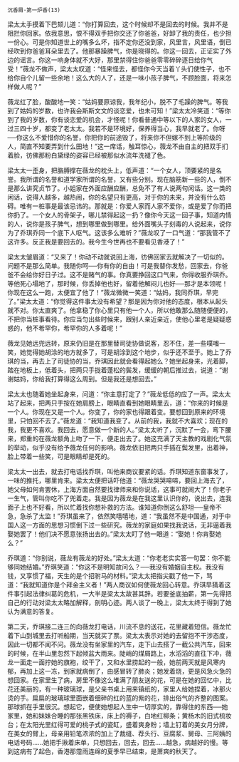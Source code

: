     沉香屑·第一炉香(13) 

   梁太太手摸着下巴颏儿道：“你打算回去，这个时候却不是回去的时候。我并不是阻拦你回家。依我意思，恨不得双手把你交还了你爸爸，好卸了我的责任，也少担一份心。可是你知道世上的嘴多么坏，指不定你还没到家，风里言，风里语，倒已经吹到你爸爸耳朵里去了。他那暴躁脾气，你是晓得的。你这一回去，正证实了外边的谣言。你这一响身体就不大好，那里禁得住你爸爸零零碎碎逐日给你气受！”薇龙不做声，梁太太叹道：“怪来怪去，都怪你今天当着丫头们使性子，也不给你自个儿留一些余地！这么大的人了，还是一味小孩子脾气，不顾脸面，将来怎样做人呢？”

   薇龙红了脸，酸酸地一笑：“姑妈要原谅我，我年纪小，脱不了毛躁的脾气。等我到了姑妈的岁数，也许我会斯斯文文的谈恋爱，也未可知！”梁太太冷笑道：“等你到了我的岁数，你有谈恋爱的机会，才怪呢！你看普通中等以下的人家的女人，一过三四十岁，都变了老太太。我若不是环境好，保养得当心，我早就老了。你呀──你这么不爱惜你的名誉，你把你的前途毁了，将来你不但嫁不到上等阶级的人，简直不知要弄到什么田地！”这一席话，触耳惊心，薇龙不由自主的把双手扪着脸，彷佛那粉白黛绿的姿容已经被那似水流年洗褪了色。

   梁太太一歪身，把胳膊撑在薇龙的枕头上，低声道：“一个女人，顶要紧的是名誉。我所谓的名誉和道学家所谓的名誉，又有些分别。现在脑筋新一些的人，倒不是那么讲究贞节了。小姐家在外面应酬应酬，总免不了有人说两句闲话。这一类的闲话，说得人越多，越热闹，你的名望只有更高，对于你的未来，并没有什么妨碍。唯有一桩事是最该忌讳的。那就是：你爱人家而人家不爱你，或是爱了你而把你扔了。一个女人的骨架子，哪儿禁得起这一扔？像你今天这一回子事，知道内情的人，说你是孩子脾气，想到哪里做到哪里。给外面嘴头子刻毒的人说起来，说你为了乔琪乔同一个底下人呕气。这该多么难听？”薇龙叹了一口气道：“那我管不了这许多。反正我是要回去的。我今生今世再也不要看见香港了！”

   梁太太皱眉道：“又来了！你动不动就说回上海，彷佛回家去就解决了一切似的。问题不是那么简单。我随你呵──你有你的自由！可是我替你发愁，回家去，你爸爸不会给你好日子过。这不是赌气的事。你真要挣回这口气来，你得收服乔琪乔。等他死心塌地了，那时候，你丢掉他也好，留着他解闷儿也好──那才是本领呢！你现在这么一跑，太便宜了他了！”薇龙微微一笑道：“姑妈，我同乔琪，早完了。”梁太太道：“你觉得这件事太没有希望？那是因为你对他的态度，根本从起头就不对。你太直爽了。他拿稳了你心里只有他一个人，所以他敢那么随随便便的，不把你当桩事看待。你应当匀出些时候来，跟别人亲近亲近，使他心里老是疑疑惑惑的，他不希罕你，希罕你的人多着呢！”

   薇龙见她远兜远转，原来仍旧是在那里替司徒协做说客，忍不住，差一些噗嗤一笑，她觉得她胡涂的地方就多了，可是胡涂到这个地步，似乎还不至于。她上了乔琪的当，再去上了司徒协的当，乔琪因此就会看得起她么？她坐起身来，光着脚，踏在地板上，低着头，把两只手拢着蓬松的鬓发，缓缓的朝后推过去，说道：“谢谢姑妈，你给我打算得这么周到。但是我还是想回去。”

   梁太太也随着她坐起身来，问道：“你主意打定了？”薇龙低低的应了一声。梁太太站了起来，把两只手按在她肩膀上，眼睛直看到她眼睛里去，道：“你来的时候是一个人。你现在又是一个人。你变了，你的家也得跟着变。要想回到原来的环境里，只怕回不去了。”薇龙道：“我知道我变了。从前的我，我就不大喜欢；现在的我，我更不喜欢。我回去，愿意做一个新的人。”梁太太听了，沉默了一会，弯下腰来，郑重的在薇龙额角上吻了一下，便走出去了。她这充满了天主教的戏剧化气氛的举动，似乎没有给予薇龙任何的影响。薇龙依旧把两只手插在鬓发里，出着神，脸上带着一些笑，可是眼睛却是死的。

   梁太太一出去，就去打电话找乔琪，叫他来商议要紧的话。乔琪知道东窗事发了，一味的推托，哪里肯来。梁太太便把话吓他道：“薇龙哭哭啼啼，要回上海去了，她父母如何肯罢休，上海方面自然要找律师来和你说话，这事可就闹大了！你老子一生气，管叫你吃不了兜着走。我是因为薇龙是在我这里认识你的，说出去，连我面子上也不好看，所以忙着找你想补救的方法。谁知道你倒这么舒坦──皇帝不急，急杀了太监！”乔琪虽来了，依然笑嘻嘻地，道：“我虽然不是中国通，对于中国人这一方面的思想习惯倒下过一些研究。薇龙的家庭如果找我说话，无非逼着我娶她罢了！他们决不愿意张扬出去的。”梁太太盯了他一眼道：“娶她！你肯娶她么？”

   乔琪道：“你别说，薇龙有薇龙的好处。”梁太太道：“你老老实实答一句罢：你不能够同她结婚。”乔琪笑道：“你这不是明知故问么？──我没有婚姻自主权。我没有钱，又享惯了福，天生的是个招驸马的材料。”梁太太把指尖戳了他一下，骂道：“我就知道你是个拜金主义者！”两人商议如何使薇龙回心转意。乔琪早猜着这件事引起法律纠葛的危机，一大半是梁太太故甚其辞。若要釜底抽薪，第一先得把自己的行动对梁太太略加解释，剖明心迹。两人谈了一晚上，梁太太终于得到了她认为满意的答复。

   第二天，乔琪接二连三的向薇龙打电话，川流不息的送花，花里藏着短信。薇龙忙着下山到城里去打听船期，当天就买了票。梁太太表示对她的去留抱不干涉态度，因此一切都不闻不问。薇龙没有坐家里的汽车，走下山去搭了一截公共汽车，回来的时候，在半山里忽然下起倾盆大雨来。陡峭的煤屑路上，水滔滔的直往下冲，薇龙一面走一面拧她的旗袍，绞干了，又和水里捞起的一般，她前两天就是风寒内郁，再加上这一冻，到家就病倒了，由感冒转了肺炎；她发着烧，更是风急火急的想回家。在家里生了病，房里不像这么堆满了朋友送的花，可是在她的回忆中，比花还美丽的，有一种玻璃球，是父亲书桌上用来镇纸的，家里人给她捏着，冰那火烫的手。扁扁的玻璃球里面嵌着细碎的红的蓝的紫的花，排出俗气的齐整的图案。那球抓在手里很沉。想起它，便使她想起人生中一切厚实的，靠得住的东西──她家里，她和妹妹合睡的那张黑铁床，床上的褥子，白地红柳条；黄杨木的旧式梳妆台；在太阳光里红得可爱的桃子式的瓷缸，盛着爽身粉；墙上钉着的美女月分牌，在美女的臂上，母亲用铅笔浓浓的加上了裁缝、荐头行、豆腐浆、舅母、三阿姨的电话号码……她把手揪着床单，只想回去，回去，回去……越急，病越好的慢。等到这病有了起色，香港那霪雨连绵的夏季早已结束，是萧爽的秋天了。

